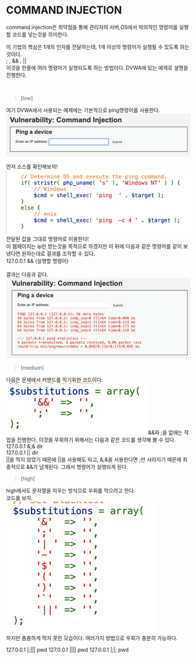 # COMMAND INJECTION

command injection은 취약점을 통해 관리자의 서버,OS에서 악의적인 명령어를 실행할 코드를 넣는것을 의미한다.  

이 기법의 핵심은 1개의 인자를 전달하는데, 1개 이상의 명령어가 실행될 수 있도록 하는것이다.  
 ;   ,   && ,   ||   
이것을 한줄에 여러 명령어가 실행되도록 하는 방법이다.
DVWA에 있는 예제로 설명을 진행한다.  

</br>

> [low]  

여기 DVWA에서 사용되는 예제에는 기본적으로 ping명령어를 사용한다.
![cmdL](image/cmdI_low.png)

먼저 소스를 확인해보자!
![cmd_low_source](image/cmd_low_source.png)  
전달된 값을 그대로 명령어로 이용한다!  
이 웹페이지는 ip만 받는것을 목적으로 하겠지만 이 뒤에 다음과 같은 명령어를 같이 보낸다면 원하는대로 결과를 조작할 수 있다.  
127.0.0.1 && (실행할 명령어)  
<v>  
결과는 다음과 같다.  
![cmd_low_result](image/cmd_low_result.png)  

>[medium]  

다음은 문제에서 커맨드를 막기위한 코드이다.  
![cmd_mid_soruce](image/cmd_medium_source.png)
&&와 ;을 없애는 작업을 진행한다. 이것을 우회하기 위해서는 다음과 같은 코드를 생각해 볼 수 있다.  
127.0.0.1 &;& dir  
127.0.0.1 || dir  
||을 막지 않았기 때문에 ||을 사용해도 되고, &;&을 사용한다면 ;만 사라지기 때문에 최종적으로 &&가 남게된다. 그래서 명령어가 실행되게 된다.  

>[high]

high에서도 문자열을 지우는 방식으로 우회를 막으려고 한다.  
코드를 보자.  
![cmd_high_source](image/cmd_high_source.png)  
하지만 촘촘하게 막지 못한 모습이다.
여러가지 방법으로 우회가 충분히 가능하다.

127.0.0.1 |;||| pwd
127.0.0.1 |||| pwd
127.0.0.1 |;|; pwd
